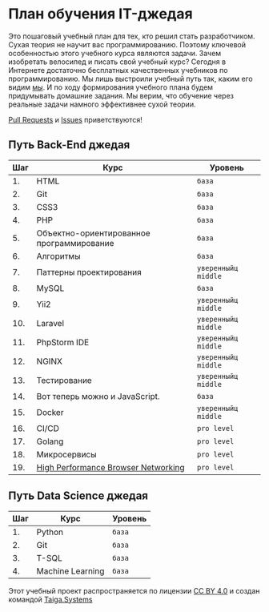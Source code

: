# План обучения IT-джедая

Это пошаговый учебный план для тех, кто решил стать разработчиком. Сухая теория не научит вас программированию. Поэтому ключевой особенностью этого учебного курса являются задачи. Зачем изобретать велосипед и писать свой учебный курс? Сегодня в Интернете достаточно бесплатных качественных учебников по программированию. Мы лишь выстроили учебный путь так, каким его видим [мы](http://taiga.systems/). И по ходу формирования учебного плана будем придумывать домашние задания. Мы верим, что обучение через реальные задачи намного эффективнее сухой теории.  

[Pull Requests](https://github.com/taigasys/school/pulls) и [Issues](https://github.com/taigasys/school/issues) приветствуются! 



## Путь Back-End джедая
| Шаг| Курс                                      |Уровень |
|--- |---                                        |---     |
| 1. | HTML                                      | `база` |
| 2. | Git                                       | `база` |
| 3. | CSS3                                      | `база` |
| 4. | PHP                                       | `база` |
| 5. | Объектно-ориентированное программирование | `база` |
| 6. | Алгоритмы                                 | `база` |
| 7. | Паттерны проектирования                   | `уверенныйц middle` |
| 8. | MySQL                                     | `база` |
| 9. | Yii2                                      | `уверенныйц middle` |
| 10. | Laravel                                   | `уверенныйц middle` |
| 11.| PhpStorm IDE                              | `уверенныйц middle` |
| 12.| NGINX                                     | `уверенныйц middle` |
| 13.| Тестирование                              | `уверенныйц middle` |
| 14.| Вот теперь можно и  JavaScript.           | `база` |
| 15.| Docker                                    | `уверенныйц middle` |
| 16.| CI/CD                                     | `pro level` |
| 17.| Golang                                    | `pro level` |
| 18.| Микросервисы                              | `pro level` |
| 19. | [High Performance Browser Networking](https://hpbn.co/) | `pro level` |



## Путь Data Science джедая
| Шаг| Курс             |Уровень |
|--- |---               |---     |
| 1. | Python           | `база`|
| 2. | Git              | `база`|
| 3. | T-SQL            | `база`|
| 4. | Machine Learning | `база`|
  
  
  
  
 Этот учебный проект распространяется по лицензии [CC BY 4.0](https://creativecommons.org/licenses/by/4.0/deed.ru) и создан командой [Taiga.Systems](http://taiga.systems/)